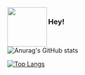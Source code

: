 <img align="left" src="https://pa1.narvii.com/7977/3d09e977f8c3d329e0f15bdfdfe30e21efda4ed7r1-540-540_128.gif" width="90" height="90">

### Hey! 
<br/>


![Anurag's GitHub stats](https://github-readme-stats.vercel.app/api?username=neyen-ergas&show_icons=true&theme=midnight-purple)

[![Top Langs](https://github-readme-stats.vercel.app/api/top-langs/?username=neyen-ergas&count_private=true&show_icons=true&theme=tokyonight&layout=compact&langs_count=6&exclude_repo=JAGUARETE_KAA)](https://github.com/anuraghazra/github-readme-stats)



<!--
**neyen-ergas** is a ✨ _special_ ✨ repository because its `README.md` (this file) appears on your GitHub profile.

Here are some ideas to get you started:

- 🔭 I’m currently working on ...
- 🌱 I’m currently learning ...
- 👯 I’m looking to collaborate on ...
- 🤔 I’m looking for help with ...
- 💬 Ask me about ...
- 📫 How to reach me: ...
- 😄 Pronouns: ...
- ⚡ Fun fact: ...
-->
